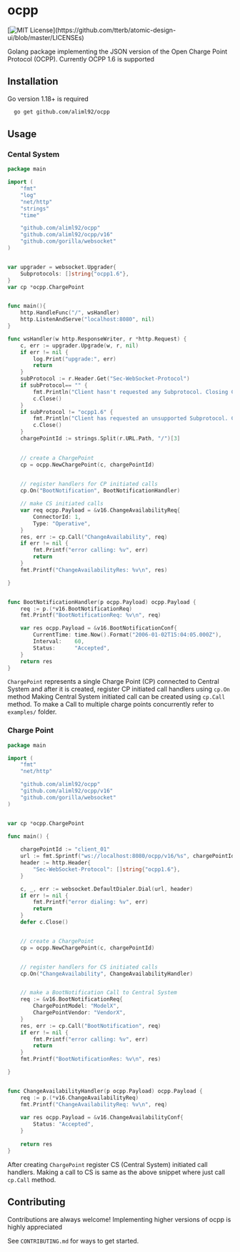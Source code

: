 
# ocpp

[![MIT License](https://img.shields.io/apm/l/atomic-design-ui.svg?)](https://github.com/tterb/atomic-design-ui/blob/master/LICENSEs)

Golang package implementing the JSON version of the Open Charge Point Protocol (OCPP). Currently OCPP 1.6 is supported


## Installation

Go version 1.18+ is required

```bash
  go get github.com/aliml92/ocpp
```
    
## Usage

### Cental System  
```go
package main

import (
	"fmt"
	"log"
	"net/http"
	"strings"
	"time"

	"github.com/aliml92/ocpp"
	"github.com/aliml92/ocpp/v16"
	"github.com/gorilla/websocket"
)


var upgrader = websocket.Upgrader{
	Subprotocols: []string{"ocpp1.6"},
}
var cp *ocpp.ChargePoint


func main(){
	http.HandleFunc("/", wsHandler)
	http.ListenAndServe("localhost:8080", nil)
}

func wsHandler(w http.ResponseWriter, r *http.Request) {
	c, err := upgrader.Upgrade(w, r, nil)
	if err != nil {
		log.Print("upgrade:", err)
		return
	}
	subProtocol := r.Header.Get("Sec-WebSocket-Protocol")	
	if subProtocol== "" {
		fmt.Println("Client hasn't requested any Subprotocol. Closing Connection")
		c.Close()
	}
	if subProtocol != "ocpp1.6" {
		fmt.Println("Client has requested an unsupported Subprotocol. Closing Connection")
		c.Close()
	}
	chargePointId := strings.Split(r.URL.Path, "/")[3]

	
	// create a ChargePoint
	cp = ocpp.NewChargePoint(c, chargePointId)
	

	// register handlers for CP initiated calls
	cp.On("BootNotification", BootNotificationHandler)

	// make CS initiated calls
	var req ocpp.Payload = &v16.ChangeAvailabilityReq{
		ConnectorId: 1,
		Type: "Operative",
	}
	res, err := cp.Call("ChangeAvailability", req)
	if err != nil {
		fmt.Printf("error calling: %v", err)
		return
	}
	fmt.Printf("ChangeAvailabilityRes: %v\n", res)

}


func BootNotificationHandler(p ocpp.Payload) ocpp.Payload {
	req := p.(*v16.BootNotificationReq)
	fmt.Printf("BootNotificationReq: %v\n", req)

	var res ocpp.Payload = &v16.BootNotificationConf{
		CurrentTime: time.Now().Format("2006-01-02T15:04:05.000Z"),
		Interval:    60,
		Status:      "Accepted",
	}
	return res
}
```
`ChargePoint` represents a single Charge Point (CP) connected to Central System
and after it is created, register CP initiated call handlers using `cp.On` method
Making Central System initiated call can be created using `cp.Call` method.
To make a Call to multiple charge points concurrently refer to `examples/` folder.

### Charge Point
```go
package main

import (
	"fmt"
	"net/http"

	"github.com/aliml92/ocpp"
	"github.com/aliml92/ocpp/v16"
	"github.com/gorilla/websocket"
)


var cp *ocpp.ChargePoint

func main() {
	
	chargePointId := "client_01"
	url := fmt.Sprintf("ws://localhost:8080/ocpp/v16/%s", chargePointId)
	header := http.Header{
		"Sec-WebSocket-Protocol": []string{"ocpp1.6"},
	}

	c, _, err := websocket.DefaultDialer.Dial(url, header)
	if err != nil {
		fmt.Printf("error dialing: %v", err)
		return
	}
	defer c.Close()


	// create a ChargePoint
	cp = ocpp.NewChargePoint(c, chargePointId)


	// register handlers for CS initiated calls
	cp.On("ChangeAvailability", ChangeAvailabilityHandler)


	// make a BootNotification Call to Central System
	req := &v16.BootNotificationReq{
		ChargePointModel: "ModelX",
		ChargePointVendor: "VendorX",
	} 
	res, err := cp.Call("BootNotification", req)
	if err != nil {
		fmt.Printf("error calling: %v", err)
		return
	}
	fmt.Printf("BootNotificationRes: %v\n", res)

}


func ChangeAvailabilityHandler(p ocpp.Payload) ocpp.Payload {
	req := p.(*v16.ChangeAvailabilityReq)
	fmt.Printf("ChangeAvailabilityReq: %v\n", req)
	
	var res ocpp.Payload = &v16.ChangeAvailabilityConf{
		Status: "Accepted",
	}
	
	return res
}
```
After creating `ChargePoint` register CS (Central System) initiated call handlers.
Making a call to CS is same as the above snippet where just call `cp.Call` method.
## Contributing

Contributions are always welcome!
Implementing higher versions of ocpp is highly appreciated

See `CONTRIBUTING.md` for ways to get started.
